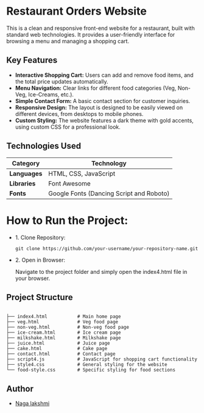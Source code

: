 <h1>Restaurant Orders Website</h1>
<p>This is a clean and responsive front-end website for a restaurant, built with standard web technologies. It provides a user-friendly interface for browsing a menu and managing a shopping cart.</p>

<h2>Key Features</h2>
<ul>
  <li><strong>Interactive Shopping Cart:</strong> Users can add and remove food items, and the total price updates automatically.</li>
  <li><strong>Menu Navigation:</strong> Clear links for different food categories (Veg, Non-Veg, Ice-Creams, etc.).</li>
  <li><strong>Simple Contact Form:</strong> A basic contact section for customer inquiries.</li>
  <li><strong>Responsive Design:</strong> The layout is designed to be easily viewed on different devices, from desktops to mobile phones.</li>
  <li><strong>Custom Styling:</strong> The website features a dark theme with gold accents, using custom CSS for a professional look.</li>
</ul>

<h2>Technologies Used</h2>
<table>
  <thead>
    <tr>
      <th>Category</th>
      <th>Technology</th>
    </tr>
  </thead>
  <tbody>
    <tr>
      <td><strong>Languages</strong></td>
      <td>HTML, CSS, JavaScript</td>
    </tr>
    <tr>
      <td><strong>Libraries</strong></td>
      <td>Font Awesome</td>
    </tr>
    <tr>
      <td><strong>Fonts</strong></td>
      <td>Google Fonts (Dancing Script and Roboto)</td>
    </tr>
  </tbody>
</table>

<h1>How to Run the Project:</h1>
<ul>
  <li>
    1. Clone Repository:
    <pre><code>git clone https://github.com/your-username/your-repository-name.git</code></pre>
  </li>
  <li>
    2. Open in Browser:
    <p>Navigate to the project folder and simply open the index4.html file in your browser.</p>
  </li>
</ul>

<h2>Project Structure</h2>
<pre><code>
├── index4.html           # Main home page
├── veg.html              # Veg food page
├── non-veg.html          # Non-veg food page
├── ice-cream.html        # Ice cream page
├── milkshake.html        # Milkshake page
├── juice.html            # Juice page
├── cake.html             # Cake page
├── contact.html          # Contact page
├── script4.js            # JavaScript for shopping cart functionality
├── style4.css            # General styling for the website
└── food-style.css        # Specific styling for food sections
</code></pre>

<h2>Author</h2>
<ul>
  <li>
    <a href="https://github.com/bonthunagalakshmi">Naga lakshmi</a>
  </li>
</ul>
